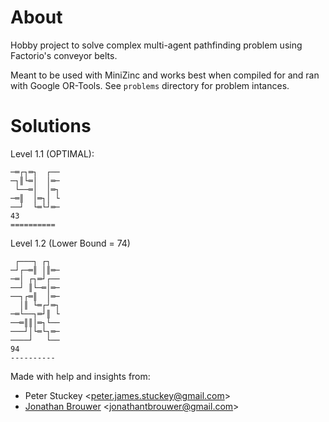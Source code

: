 # About

Hobby project to solve complex multi-agent pathfinding problem using Factorio's conveyor belts.

Meant to be used with MiniZinc and works best when compiled for and ran with Google OR-Tools. See `problems` directory for problem intances.

# Solutions
Level 1.1 (OPTIMAL):
```
─═┌┐═┐  ┌──
─┐║└═│  │═─
 └──═│  │═┐
─═║  │═┐│ └
──┘  └═└┘═─         
43
==========
```
Level 1.2 (Lower Bound = 74)
```
 ┌───┐ ┌┐  
─┘┌─═║ │║═─
─═│ ┌┐═┘┌──
──┘ ║└─═│═─
──┐┌═║  │═─
  │║ └═┌┘═┐
─═└──┐═┘║ └
──═║║│═┐└──
───┘│└═└┐═─
────┘   └──
94
----------
```

Made with help and insights from:
- Peter Stuckey <<peter.james.stuckey@gmail.com>> 
- [Jonathan Brouwer](https://github.com/JonathanBrouwer) <<jonathantbrouwer@gmail.com>>
